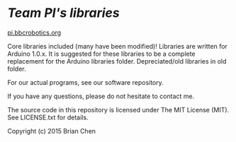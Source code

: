 # *Team PI's libraries*
[pi.bbcrobotics.org](http://pi.bbcrobotics.org/)

Core libraries included (many have been modified)! Libraries are written for Arduino 1.0.x. It is suggested for these libraries to be a complete replacement for the Arduino libraries folder. Depreciated/old libraries in old folder.

For our actual programs, see our software repository.

If you have any questions, please do not hesitate to contact me.

The source code in this repository is licensed under The MIT License (MIT).
See LICENSE.txt for details.

Copyright (c) 2015 Brian Chen